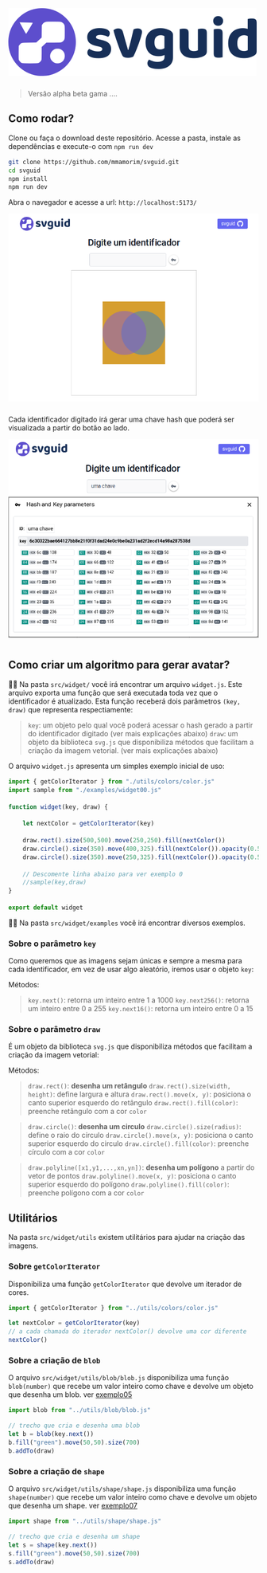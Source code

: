 <img src="./public/logo.png" style="margin-bottom: 10px;"/>
 
> Versão alpha beta gama ....
>

## Como rodar?

Clone ou faça o download deste repositório. Acesse a pasta, instale as dependências e execute-o com `npm run dev`  

```bash
git clone https://github.com/mmamorim/svguid.git
cd svguid
npm install
npm run dev
```

Abra o navegador e acesse a url: `http://localhost:5173/`

<img src="./assets/tela01.png" style="margin-bottom: 10px;"/>

Cada identificador digitado irá gerar uma chave hash que poderá ser visualizada a partir do botão ao lado.

<img src="./assets/tela02.png" style=""/>
<img src="./assets/tela03.png" style="margin-bottom: 10px;"/>



## Como criar um algoritmo para gerar avatar?

🧑‍💻 Na pasta `src/widget/` você irá encontrar um arquivo `widget.js`. Este arquivo exporta uma função que será executada toda vez que o identificador é atualizado. Esta função receberá dois parâmetros `(key, draw)` que representa respectiamente: 

> `key`: um objeto pelo qual você poderá acessar o hash gerado a partir do identificador digitado (ver mais explicações abaixo)
> `draw`: um objeto da biblioteca `svg.js` que disponibiliza métodos que facilitam a criação da imagem vetorial. (ver mais explicações abaixo)  

O arquivo `widget.js` apresenta um simples exemplo inicial de uso:

~~~javascript 
import { getColorIterator } from "./utils/colors/color.js"
import sample from "./examples/widget00.js"

function widget(key, draw) {
    
    let nextColor = getColorIterator(key)

    draw.rect().size(500,500).move(250,250).fill(nextColor())
    draw.circle().size(350).move(400,325).fill(nextColor()).opacity(0.5)
    draw.circle().size(350).move(250,325).fill(nextColor()).opacity(0.5)
    
    // Descomente linha abaixo para ver exemplo 0
    //sample(key,draw)
}

export default widget
~~~

🧑‍💻 Na pasta `src/widget/examples` você irá encontrar diversos exemplos.

### Sobre o parâmetro `key`

Como queremos que as imagens sejam únicas e sempre a mesma para cada identificador, em vez de usar algo aleatório, iremos usar o objeto `key`:

Métodos:
> `key.next()`: retorna um inteiro entre 1 a 1000 
> `key.next256()`: retorna um inteiro entre 0 a 255 
> `key.next16()`: retorna um inteiro entre 0 a 15 

### Sobre o parâmetro `draw`

É um objeto da biblioteca `svg.js` que disponibiliza métodos que facilitam a criação da imagem vetorial:

Métodos:
> `draw.rect()`: **desenha um retângulo**
> `draw.rect().size(width, height)`: define largura e altura
> `draw.rect().move(x, y)`: posiciona o canto superior esquerdo do retângulo
> `draw.rect().fill(color)`: preenche retângulo com a cor `color`

> `draw.circle()`: **desenha um circulo**
> `draw.circle().size(radius)`: define o raio do círculo
> `draw.circle().move(x, y)`: posiciona o canto superior esquerdo do circulo
> `draw.circle().fill(color)`: preenche círculo com a cor `color`

> `draw.polyline([x1,y1,...,xn,yn])`: **desenha um polígono** a partir do vetor de pontos
> `draw.polyline().move(x, y)`: posiciona o canto superior esquerdo do polígono
> `draw.polyline().fill(color)`: preenche polígono com a cor `color`

## Utilitários

Na pasta `src/widget/utils` existem utilitários para ajudar na criação das imagens.

### Sobre `getColorIterator`

Disponibiliza uma função `getColorIterator` que devolve um iterador de cores.

~~~javascript 
import { getColorIterator } from "../utils/colors/color.js"
~~~

~~~javascript 
let nextColor = getColorIterator(key)
// a cada chamada do iterador nextColor() devolve uma cor diferente 
nextColor()
~~~

### Sobre a criação de `blob`

O arquivo `src/widget/utils/blob/blob.js` disponibiliza uma função `blob(number)` que recebe um valor inteiro como chave e devolve um objeto que desenha um blob. ver [exemplo05](./src/widget/examples/widget05.js)

~~~javascript 
import blob from "../utils/blob/blob.js"
~~~

~~~javascript 
// trecho que cria e desenha uma blob
let b = blob(key.next())
b.fill("green").move(50,50).size(700)
b.addTo(draw)
~~~

### Sobre a criação de `shape`

O arquivo `src/widget/utils/shape/shape.js` disponibiliza uma função `shape(number)` que recebe um valor inteiro como chave e devolve um objeto que desenha um shape. ver [exemplo07](./src/widget/examples/widget07.js)

~~~javascript 
import shape from "../utils/shape/shape.js"
~~~

~~~javascript 
// trecho que cria e desenha um shape
let s = shape(key.next())
s.fill("green").move(50,50).size(700)
s.addTo(draw)
~~~

